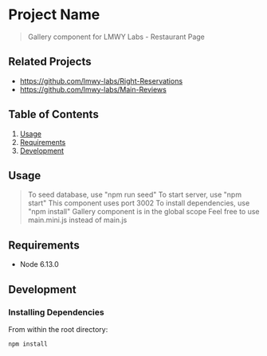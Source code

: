 # Project Name

> Gallery component for LMWY Labs - Restaurant Page

## Related Projects

  - https://github.com/lmwy-labs/Right-Reservations
  - https://github.com/lmwy-labs/Main-Reviews

## Table of Contents

1. [Usage](#Usage)
1. [Requirements](#requirements)
1. [Development](#development)

## Usage
> To seed database, use "npm run seed"
> To start server, use "npm start"
> This component uses port 3002
> To install dependencies, use "npm install"
> Gallery component is in the global scope
> Feel free to use main.mini.js instead of main.js

## Requirements
- Node 6.13.0

## Development
### Installing Dependencies

From within the root directory:

```sh
npm install
```
